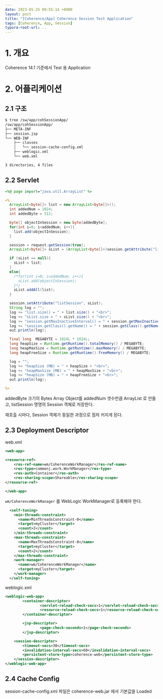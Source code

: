 ```yaml
---
date: 2023-05-25 09:55:14 +0900
layout: post
title: "[Coherence/App] Coherence Session Test Application"
tags: [Coherence, App, Session]
typora-root-url: ..
---
```


# 1. 개요

Coherence 14.1 기준에서 Test 용 Application





# 2. 어플리케이션

## 2.1 구조

```sh
$ tree /sw/app/cohSessionApp/
/sw/app/cohSessionApp/
├── META-INF
├── session.jsp
└── WEB-INF
    ├── classes
    │   └── session-cache-config.xml
    ├── weblogic.xml
    └── web.xml

3 directories, 4 files
```





## 2.2 Servlet

```jsp
<%@ page import="java.util.ArrayList" %>

<%
  ArrayList<byte[]> list = new ArrayList<byte[]>();
  int addedNum = 1024;
  int addedByte = 512;

  byte[] objectInSession = new byte[addedByte];
  for(int i=0; i<addedNum; i++){
    list.add(objectInSession);
  }

  session = request.getSession(true);
  ArrayList<byte[]> sList = (ArrayList<byte[]>)session.getAttribute("listSession");

  if (sList == null){
    sList = list;
  }
  else{
    /*for(int i=0; i<addedNum; i++){
      sList.add(objectInSession);
    }*/
    sList.addAll(list);
  }

  session.setAttribute("listSession", sList);
  String log = "";
  log += "list.size() = " + list.size() + "<br>";
  log += "sList.size = " + sList.size() + "<br>";
  log += "session.getMaxInactiveInterval() = " + session.getMaxInactiveInterval() + "<br>";
  log += "session.getClass().getName() = " + session.getClass().getName() + "<br>";
  out.println(log);

  final long  MEGABYTE = 1024L * 1024L;
  long heapSize = Runtime.getRuntime().totalMemory() / MEGABYTE;
  long heapMaxSize = Runtime.getRuntime().maxMemory() / MEGABYTE;
  long heapFreeSize = Runtime.getRuntime().freeMemory() / MEGABYTE;

  log = "";
  log += "heapSize (MB) = " + heapSize + "<br>";
  log += "heapMaxSize (MB) = " + heapMaxSize + "<br>";
  log += "heapSize (MB) = " + heapFreeSize + "<br>";
  out.println(log);

%>
```



addedByte 크기의 Bytes Array Object를 addedNum 갯수만큼 ArrayList 로 만들고, listSession 명명의 Session 객체로 저장한다.

재호출 시마다, Session 객체가 동일한 과정으로 점차 커지게 된다.





## 2.3 Deployment Descriptor

web.xml

```xml
<web-app>

<resource-ref>
    <res-ref-name>wm/CoherenceWorkManager</res-ref-name>
    <res-type>commonj.work.WorkManager</res-type>
    <res-auth>Container</res-auth>
    <res-sharing-scope>Shareable</res-sharing-scope>
</resource-ref>

</web-app>
```



`wm/CoherenceWorkManager` 를 WebLogic WorkManager로 등록해야 한다.

```xml
  <self-tuning>
    <min-threads-constraint>
      <name>MinThreadsConstraint-0</name>
      <target>myCluster</target>
      <count>2</count>
    </min-threads-constraint>
    <max-threads-constraint>
      <name>MaxThreadsConstraint-0</name>
      <target>myCluster</target>
      <count>2</count>
    </max-threads-constraint>
    <work-manager>
      <name>wm/CoherenceWorkManager</name>
      <target>myCluster</target>
    </work-manager>
  </self-tuning>
```



weblogic.xml

```xml
<weblogic-web-app>
        <container-descriptor>
                <servlet-reload-check-secs>1</servlet-reload-check-secs>
                <resource-reload-check-secs>1</resource-reload-check-secs>
        </container-descriptor>

        <jsp-descriptor>
                <page-check-seconds>1</page-check-seconds>
        </jsp-descriptor>

    <session-descriptor>
        <timeout-secs>30</timeout-secs>
        <invalidation-interval-secs>60</invalidation-interval-secs>
        <persistent-store-type>coherence-web</persistent-store-type>
    </session-descriptor>
</weblogic-web-app>
```





## 2.4 Cache Config

session-cache-config.xml 파일은 coherence-web.jar 에서 기본값을 Loaded
